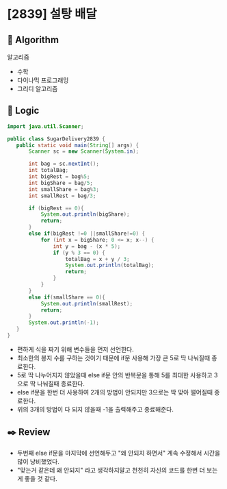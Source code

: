 # [2839] 설탕 배달

## :pushpin: **Algorithm**

알고리즘
- 수학
- 다이나믹 프로그래밍
- 그리디 알고리즘
## :round_pushpin: **Logic**

 ```java
import java.util.Scanner;

public class SugarDelivery2839 {
    public static void main(String[] args) {
        Scanner sc = new Scanner(System.in);

        int bag = sc.nextInt();
        int totalBag;
        int bigRest = bag%5;
        int bigShare = bag/5;
        int smallShare = bag%3;
        int smallRest = bag/3;

        if (bigRest == 0){
            System.out.println(bigShare);
            return;
        }
        else if(bigRest !=0 ||smallShare!=0) {
            for (int x = bigShare; 0 <= x; x--) {
                int y = bag - (x * 5);
                if (y % 3 == 0) {
                    totalBag = x + y / 3;
                    System.out.println(totalBag);
                    return;
                }
            }
        }
        else if(smallShare == 0){
            System.out.println(smallRest);
            return;
        }
        System.out.println(-1);
    }
}
 ```

- 편하게 식을 짜기 위해 변수들을 먼저 선언한다.
- 최소한의 봉지 수를 구하는 것이기 때문에 if문 사용해 가장 큰 5로 딱 나눠질때 종료한다.
- 5로 딱 나누어지지 않았을때 else if문 안의 반복문을 통해 5를 최대한 사용하고 3으로 딱 나눠질때 종료한다.
- else if문을 한번 더 사용하여 2개의 방법이 안되지만 3으로는 딱 맞아 떨어질때 종료한다.
- 위의 3개의 방법이 다 되지 않을때 -1을 출력해주고 종료해준다.
## :black_nib: **Review**

- 두번째 else if문을 마지막에 선언해두고 "왜 안되지 하면서" 계속 수정해서 시간을 많이 낭비했었다.
- "맞는거 같은데 왜 안되지" 라고 생각하지말고 천천히 자신의 코드를 한번 더 보는게 좋을 것 같다.
